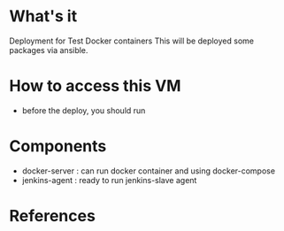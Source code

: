 # What's it
Deployment for Test Docker containers
This will be deployed some packages via ansible.

# How to access this VM
* before the deploy, you should run

# Components
* docker-server : can run docker container and using docker-compose
* jenkins-agent : ready to run jenkins-slave agent

# References 

